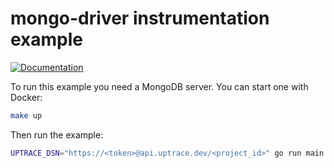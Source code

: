 # mongo-driver instrumentation example

[![Documentation](https://img.shields.io/badge/uptrace-documentation-informational)](https://docs.uptrace.dev/go/opentelemetry-mongo-driver/)

To run this example you need a MongoDB server. You can start one with Docker:

```bash
make up
```

Then run the example:

```bash
UPTRACE_DSN="https://<token>@api.uptrace.dev/<project_id>" go run main.go
```
